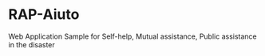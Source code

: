 # RAP-Aiuto
Web Application Sample for Self-help, Mutual assistance, Public assistance in the disaster
